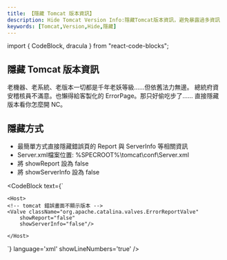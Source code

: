 ```yaml
---
title: 【隱藏 Tomcat 版本資訊】
description: Hide Tomcat Version Info:隱藏Tomcat版本資訊，避免暴露過多資訊
keywords: [Tomcat,Version,Hide,隱藏]
---
```

import { CodeBlock, dracula  } from "react-code-blocks";
## 隱藏 Tomcat 版本資訊

 老機器、老系統、老版本一切都是千年老妖等級......但依舊法力無邊。
 總統府資安稽核員不滿意。也懶得給客製化的 ErrorPage。那只好偷吃步了......
 直接隱藏版本看你怎麼開 NC。



## 隱藏方式
* 最簡單方式直接隱藏錯誤頁的 Report 與 ServerInfo 等相關資訊
* Server.xml檔案位置:  %SPECROOT%\tomcat\conf\Server.xml
* 將 showReport 設為 false
* 將 showServerInfo 設為 false


<CodeBlock text={`

    <Host>
    <!-- tomcat 錯誤畫面不顯示版本 -->
    <Valve className="org.apache.catalina.valves.ErrorReportValve"
        showReport="false"
        showServerInfo="false"/>
    
    </Host>

`}
  language='xml'
  showLineNumbers='true'
  />